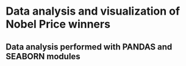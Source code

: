 # Data analysis and visualization of Nobel Price winners

## Data analysis performed with PANDAS and SEABORN modules
